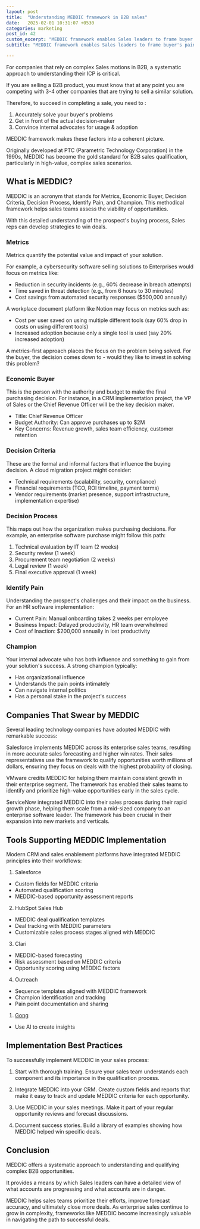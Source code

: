 ```yaml
---
layout: post
title:  "Understanding MEDDIC framework in B2B sales"
date:   2025-02-01 10:31:07 +0530
categories: marketing
post_id: 42
custom_excerpt: "MEDDIC framework enables Sales leaders to frame buyer's pain points, KPIs & buying committees"
subtitle: "MEDDIC framework enables Sales leaders to frame buyer's pain points, KPIs & buying committees"

---
```

For companies that rely on complex Sales motions in B2B, a systematic approach to understanding their ICP is critical. 

If you are selling a B2B product, you must know that at any point you are competing with 3-4 other companies that are trying to sell a similar solution.

Therefore, to succeed in completing a sale, you need to :
1. Accurately solve your buyer's problems
2. Get in front of the actual decision-maker
3. Convince internal advocates for usage & adoption

MEDDIC framework makes these factors into a coherent picture. 

Originally developed at PTC (Parametric Technology Corporation) in the 1990s, MEDDIC has become the gold standard for B2B sales qualification, particularly in high-value, complex sales scenarios.

## What is MEDDIC?

MEDDIC is an acronym that stands for Metrics, Economic Buyer, Decision Criteria, Decision Process, Identify Pain, and Champion. This methodical framework helps sales teams assess the viability of opportunities. 

With this detailed understanding of the prospect's buying process, Sales reps can develop strategies to win deals.

### Metrics
Metrics quantify the potential value and impact of your solution. 

For example, a cybersecurity software selling solutions to Enterprises would focus on metrics like:
- Reduction in security incidents (e.g., 60% decrease in breach attempts)
- Time saved in threat detection (e.g., from 6 hours to 30 minutes)
- Cost savings from automated security responses ($500,000 annually)

A workplace document platform like Notion may focus on metrics such as:
- Cost per user saved on using multiple different tools (say 60% drop in costs on using different tools)
- Increased adoption because only a single tool is used (say 20% increased adoption)

A metrics-first approach places the focus on the problem being solved. For the buyer, the decision comes down to - would they like to invest in solving this problem?

### Economic Buyer
This is the person with the authority and budget to make the final purchasing decision. For instance, in a CRM implementation project, the VP of Sales or the Chief Revenue Officer will be the key decision maker.
- Title: Chief Revenue Officer
- Budget Authority: Can approve purchases up to $2M
- Key Concerns: Revenue growth, sales team efficiency, customer retention

### Decision Criteria
These are the formal and informal factors that influence the buying decision. A cloud migration project might consider:
- Technical requirements (scalability, security, compliance)
- Financial requirements (TCO, ROI timeline, payment terms)
- Vendor requirements (market presence, support infrastructure, implementation expertise)

### Decision Process
This maps out how the organization makes purchasing decisions. For example, an enterprise software purchase might follow this path:
1. Technical evaluation by IT team (2 weeks)
2. Security review (1 week)
3. Procurement team negotiation (2 weeks)
4. Legal review (1 week)
5. Final executive approval (1 week)

### Identify Pain
Understanding the prospect's challenges and their impact on the business. For an HR software implementation:
- Current Pain: Manual onboarding takes 2 weeks per employee
- Business Impact: Delayed productivity, HR team overwhelmed
- Cost of Inaction: $200,000 annually in lost productivity

### Champion
Your internal advocate who has both influence and something to gain from your solution's success. A strong champion typically:
- Has organizational influence
- Understands the pain points intimately
- Can navigate internal politics
- Has a personal stake in the project's success

## Companies That Swear by MEDDIC

Several leading technology companies have adopted MEDDIC with remarkable success:

Salesforce implements MEDDIC across its enterprise sales teams, resulting in more accurate sales forecasting and higher win rates. Their sales representatives use the framework to qualify opportunities worth millions of dollars, ensuring they focus on deals with the highest probability of closing.

VMware credits MEDDIC for helping them maintain consistent growth in their enterprise segment. The framework has enabled their sales teams to identify and prioritize high-value opportunities early in the sales cycle.

ServiceNow integrated MEDDIC into their sales process during their rapid growth phase, helping them scale from a mid-sized company to an enterprise software leader. The framework has been crucial in their expansion into new markets and verticals.

## Tools Supporting MEDDIC Implementation

Modern CRM and sales enablement platforms have integrated MEDDIC principles into their workflows:

1. Salesforce
- Custom fields for MEDDIC criteria
- Automated qualification scoring
- MEDDIC-based opportunity assessment reports

2. HubSpot Sales Hub
- MEDDIC deal qualification templates
- Deal tracking with MEDDIC parameters
- Customizable sales process stages aligned with MEDDIC

3. Clari
- MEDDIC-based forecasting
- Risk assessment based on MEDDIC criteria
- Opportunity scoring using MEDDIC factors

4. Outreach
- Sequence templates aligned with MEDDIC framework
- Champion identification and tracking
- Pain point documentation and sharing

1. [Gong](/blog/gong-revenue-automation-platform)
- Use AI to create insights

## Implementation Best Practices

To successfully implement MEDDIC in your sales process:

1. Start with thorough training. Ensure your sales team understands each component and its importance in the qualification process.

2. Integrate MEDDIC into your CRM. Create custom fields and reports that make it easy to track and update MEDDIC criteria for each opportunity.

3. Use MEDDIC in your sales meetings. Make it part of your regular opportunity reviews and forecast discussions.

4. Document success stories. Build a library of examples showing how MEDDIC helped win specific deals.

## Conclusion

MEDDIC offers a systematic approach to understanding and qualifying complex B2B opportunities. 

It provides a means by which Sales leaders can have a detailed view of what accounts are progressing and what accounts are in danger.

MEDDIC helps sales teams prioritize their efforts, improve forecast accuracy, and ultimately close more deals. As enterprise sales continue to grow in complexity, frameworks like MEDDIC become increasingly valuable in navigating the path to successful deals.